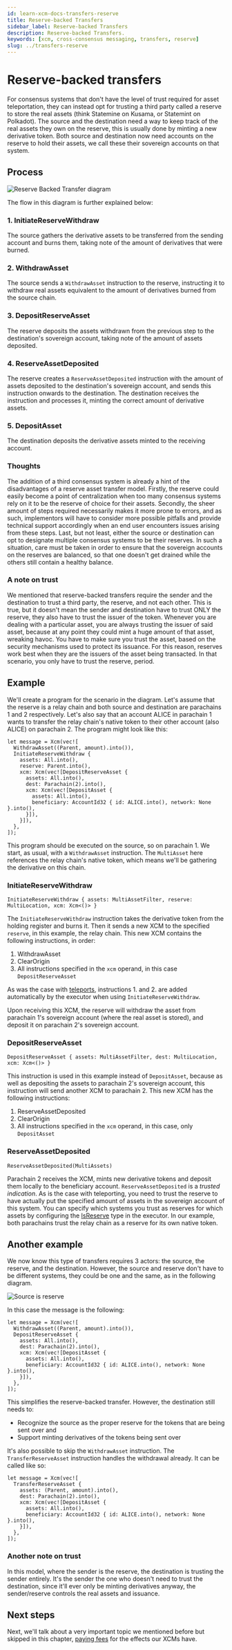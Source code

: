 ```yaml
---
id: learn-xcm-docs-transfers-reserve
title: Reserve-backed Transfers
sidebar_label: Reserve-backed Transfers
description: Reserve-backed Transfers.
keywords: [xcm, cross-consensus messaging, transfers, reserve]
slug: ../transfers-reserve
---
```


# Reserve-backed transfers

For consensus systems that don't have the level of trust required for asset teleportation, they can
instead opt for trusting a third party called a reserve to store the real assets (think Statemine on
Kusama, or Statemint on Polkadot). The source and the destination need a way to keep track of the
real assets they own on the reserve, this is usually done by minting a new derivative token. Both
source and destination now need accounts on the reserve to hold their assets, we call these their
sovereign accounts on that system.

## Process

![Reserve Backed Transfer diagram](images/reserve_asset_transfer.png)

The flow in this diagram is further explained below:

### 1. InitiateReserveWithdraw

The source gathers the derivative assets to be transferred from the sending account and burns them,
taking note of the amount of derivatives that were burned.

### 2. WithdrawAsset

The source sends a `WithdrawAsset` instruction to the reserve, instructing it to withdraw real
assets equivalent to the amount of derivatives burned from the source chain.

### 3. DepositReserveAsset

The reserve deposits the assets withdrawn from the previous step to the destination's sovereign
account, taking note of the amount of assets deposited.

### 4. ReserveAssetDeposited

The reserve creates a `ReserveAssetDeposited` instruction with the amount of assets deposited to the
destination's sovereign account, and sends this instruction onwards to the destination. The
destination receives the instruction and processes it, minting the correct amount of derivative
assets.

### 5. DepositAsset

The destination deposits the derivative assets minted to the receiving account.

### Thoughts

The addition of a third consensus system is already a hint of the disadvantages of a reserve asset
transfer model. Firstly, the reserve could easily become a point of centralization when too many
consensus systems rely on it to be the reserve of choice for their assets. Secondly, the sheer
amount of steps required necessarily makes it more prone to errors, and as such, implementors will
have to consider more possible pitfalls and provide technical support accordingly when an end user
encounters issues arising from these steps. Last, but not least, either the source or destination
can opt to designate multiple consensus systems to be their reserves. In such a situation, care must
be taken in order to ensure that the sovereign accounts on the reserves are balanced, so that one
doesn't get drained while the others still contain a healthy balance.

### A note on trust

We mentioned that reserve-backed transfers require the sender and the destination to trust a third
party, the reserve, and not each other. This is true, but it doesn't mean the sender and destination
have to trust ONLY the reserve, they also have to trust the issuer of the token. Whenever you are
dealing with a particular asset, you are always trusting the issuer of said asset, because at any
point they could mint a huge amount of that asset, wreaking havoc. You have to make sure you trust
the asset, based on the security mechanisms used to protect its issuance. For this reason, reserves
work best when they are the issuers of the asset being transacted. In that scenario, you only have
to trust the reserve, period.

## Example

We'll create a program for the scenario in the diagram. Let's assume that the reserve is a relay
chain and both source and destination are parachains 1 and 2 respectively. Let's also say that an
account ALICE in parachain 1 wants to transfer the relay chain's native token to their other account
(also ALICE) on parachain 2. The program might look like this:

```rust,noplayground
let message = Xcm(vec![
  WithdrawAsset((Parent, amount).into()),
  InitiateReserveWithdraw {
    assets: All.into(),
    reserve: Parent.into(),
    xcm: Xcm(vec![DepositReserveAsset {
      assets: All.into(),
      dest: Parachain(2).into(),
      xcm: Xcm(vec![DepositAsset {
        assets: All.into(),
        beneficiary: AccountId32 { id: ALICE.into(), network: None }.into(),
      }]),
    }]),
  },
]);
```

This program should be executed on the source, so on parachain 1. We start, as usual, with a
`WithdrawAsset` instruction. The `MultiAsset` here references the relay chain's native token, which
means we'll be gathering the derivative on this chain.

### InitiateReserveWithdraw

```rust,noplayground
InitiateReserveWithdraw { assets: MultiAssetFilter, reserve: MultiLocation, xcm: Xcm<()> }
```

The `InitiateReserveWithdraw` instruction takes the derivative token from the holding register and
burns it. Then it sends a new XCM to the specified `reserve`, in this example, the relay chain. This
new XCM contains the following instructions, in order:

1. WithdrawAsset
2. ClearOrigin
3. All instructions specified in the `xcm` operand, in this case `DepositReserveAsset`

As was the case with [teleports](teleports.md), instructions 1. and 2. are added automatically by
the executor when using `InitiateReserveWithdraw`.

Upon receiving this XCM, the reserve will withdraw the asset from parachain 1's sovereign account
(where the real asset is stored), and deposit it on parachain 2's sovereign account.

### DepositReserveAsset

```rust,noplayground
DepositReserveAsset { assets: MultiAssetFilter, dest: MultiLocation, xcm: Xcm<()> }
```

This instruction is used in this example instead of `DepositAsset`, because as well as depositing
the assets to parachain 2's sovereign account, this instruction will send another XCM to
parachain 2. This new XCM has the following instructions:

1. ReserveAssetDeposited
2. ClearOrigin
3. All instructions specified in the `xcm` operand, in this case, only `DepositAsset`

### ReserveAssetDeposited

```rust,noplayground
ReserveAssetDeposited(MultiAssets)
```

Parachain 2 receives the XCM, mints new derivative tokens and deposit them locally to the
beneficiary account. `ReserveAssetDeposited` is a _trusted indication_. As is the case with
teleporting, you need to trust the reserve to have actually put the specified amount of assets in
the sovereign account of this system. You can specify which systems you trust as reserves for which
assets by configuring the [IsReserve](../../executor_config/index.md) type in the executor. In our
example, both parachains trust the relay chain as a reserve for its own native token.

## Another example

We now know this type of transfers requires 3 actors: the source, the reserve, and the destination.
However, the source and reserve don't have to be different systems, they could be one and the same,
as in the following diagram.

![Source is reserve](images/source_is_reserve.png)

In this case the message is the following:

```rust,noplayground
let message = Xcm(vec![
  WithdrawAsset((Parent, amount).into()),
  DepositReserveAsset {
    assets: All.into(),
    dest: Parachain(2).into(),
    xcm: Xcm(vec![DepositAsset {
      assets: All.into(),
      beneficiary: AccountId32 { id: ALICE.into(), network: None }.into(),
    }]),
  },
]);
```

This simplifies the reserve-backed transfer. However, the destination still needs to:

- Recognize the source as the proper reserve for the tokens that are being sent over and
- Support minting derivatives of the tokens being sent over

It's also possible to skip the `WithdrawAsset` instruction. The `TransferReserveAsset` instruction
handles the withdrawal already. It can be called like so:

```rust,noplayground
let message = Xcm(vec![
  TransferReserveAsset {
    assets: (Parent, amount).into(),
    dest: Parachain(2).into(),
    xcm: Xcm(vec![DepositAsset {
      assets: All.into(),
      beneficiary: AccountId32 { id: ALICE.into(), network: None }.into(),
    }]),
  },
]);
```

### Another note on trust

In this model, where the sender is the reserve, the destination is trusting the sender entirely.
It's the sender the one who doesn't need to trust the destination, since it'll ever only be minting
derivatives anyway, the sender/reserve controls the real assets and issuance.

## Next steps

Next, we'll talk about a very important topic we mentioned before but skipped in this chapter,
[paying fees](../fees/index.html) for the effects our XCMs have.
